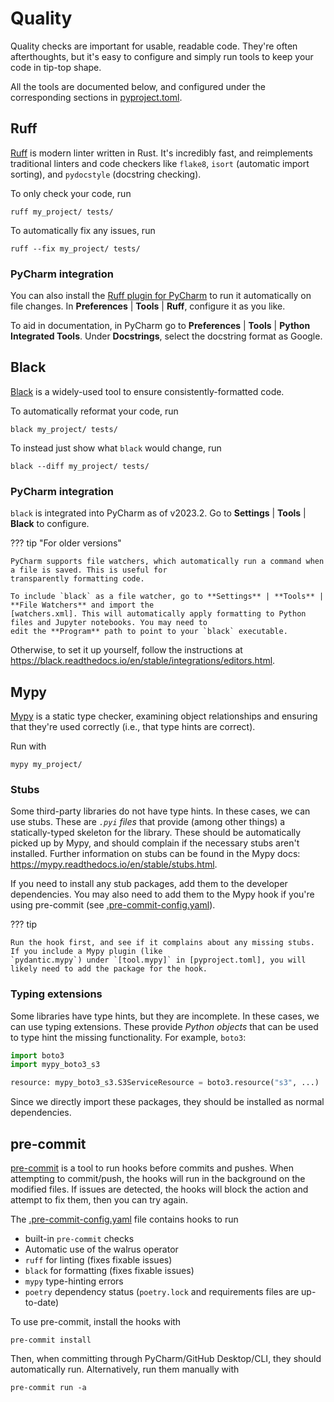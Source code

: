 # Quality

Quality checks are important for usable, readable code. They're often afterthoughts, but it's easy to configure and
simply run tools to keep your code in tip-top shape.

All the tools are documented below, and configured under the corresponding sections in [pyproject.toml].

## Ruff

[Ruff] is modern linter written in Rust. It's incredibly fast, and reimplements traditional linters and code checkers
like `flake8`, `isort` (automatic import sorting), and `pydocstyle` (docstring checking).

To only check your code, run

```shell
ruff my_project/ tests/
```

To automatically fix any issues, run

```shell
ruff --fix my_project/ tests/
```

### PyCharm integration

You can also install the [Ruff plugin for PyCharm] to run it automatically on file changes. In **Preferences** |
**Tools** | **Ruff**, configure it as you like.

To aid in documentation, in PyCharm go to **Preferences** | **Tools** | **Python Integrated Tools**. Under
**Docstrings**, select the docstring format as Google.

## Black

[Black] is a widely-used tool to ensure consistently-formatted code.

To automatically reformat your code, run

```shell
black my_project/ tests/
```

To instead just show what `black` would change, run

```shell
black --diff my_project/ tests/
```

### PyCharm integration

`black` is integrated into PyCharm as of v2023.2. Go to **Settings** | **Tools** | **Black** to configure.

??? tip "For older versions"

    PyCharm supports file watchers, which automatically run a command when a file is saved. This is useful for
    transparently formatting code.

    To include `black` as a file watcher, go to **Settings** | **Tools** | **File Watchers** and import the
    [watchers.xml]. This will automatically apply formatting to Python files and Jupyter notebooks. You may need to
    edit the **Program** path to point to your `black` executable.

Otherwise, to set it up yourself, follow the instructions
at <https://black.readthedocs.io/en/stable/integrations/editors.html>.

## Mypy

[Mypy] is a static type checker, examining object relationships and ensuring that they're used correctly (i.e., that
type hints are correct).

Run with

```shell
mypy my_project/
```

### Stubs

Some third-party libraries do not have type hints. In these cases, we can use stubs. These are _`.pyi` files_ that
provide (among other things) a statically-typed skeleton for the library. These should be automatically picked up by
Mypy, and should complain if the necessary stubs aren't installed. Further information on stubs can be found in the
Mypy docs: <https://mypy.readthedocs.io/en/stable/stubs.html>.

If you need to install any stub packages, add them to the developer dependencies. You may also need to add them to the
Mypy hook if you're using pre-commit (see [.pre-commit-config.yaml]).

??? tip

    Run the hook first, and see if it complains about any missing stubs. If you include a Mypy plugin (like
    `pydantic.mypy`) under `[tool.mypy]` in [pyproject.toml], you will likely need to add the package for the hook.

### Typing extensions

Some libraries have type hints, but they are incomplete. In these cases, we can use typing extensions. These provide
_Python objects_ that can be used to type hint the missing functionality. For example, `boto3`:

```python
import boto3
import mypy_boto3_s3

resource: mypy_boto3_s3.S3ServiceResource = boto3.resource("s3", ...)
```

Since we directly import these packages, they should be installed as normal dependencies.

## pre-commit

[pre-commit] is a tool to run hooks before commits and pushes. When attempting to commit/push, the hooks will run in the
background on the modified files. If issues are detected, the hooks will block the action and attempt to fix them, then
you can try again.

The [.pre-commit-config.yaml] file contains hooks to run

- built-in `pre-commit` checks
- Automatic use of the walrus operator
- `ruff` for linting (fixes fixable issues)
- `black` for formatting (fixes fixable issues)
- `mypy` type-hinting errors
- `poetry` dependency status (`poetry.lock` and requirements files are up-to-date)

To use pre-commit, install the hooks with

```shell
pre-commit install
```

Then, when committing through PyCharm/GitHub Desktop/CLI, they should automatically run. Alternatively, run them
manually with

```shell
pre-commit run -a
```

[pyproject.toml]: https://github.com/eshwen/ds-python-boilerplate/blob/main/pyproject.toml

[watchers.xml]: https://github.com/eshwen/ds-python-boilerplate/blob/main/pycharm/watchers.xml

[pre-commit]: https://pre-commit.com/

[Ruff]: https://beta.ruff.rs/docs/

[Black]: https://black.readthedocs.io/en/stable/index.html

[Mypy]: https://mypy.readthedocs.io/en/stable/

[.pre-commit-config.yaml]: https://github.com/eshwen/ds-python-boilerplate/blob/main/.pre-commit-config.yaml

[Ruff plugin for PyCharm]: https://plugins.jetbrains.com/plugin/20574-ruff
